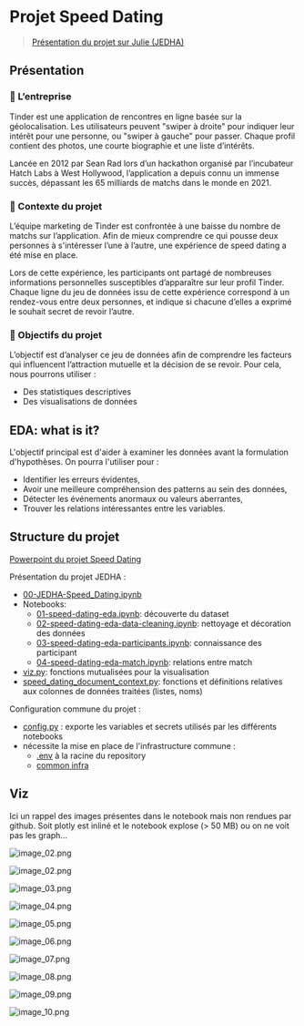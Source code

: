 # Projet Speed Dating

> [Présentation du projet sur Julie (JEDHA)](https://app.jedha.co/course/project-speed-dating-ft/speed-dating-ft)

## Présentation
### 📇 L’entreprise
Tinder est une application de rencontres en ligne basée sur la géolocalisation. Les utilisateurs peuvent "swiper à droite" pour indiquer leur intérêt pour une personne, ou "swiper à gauche" pour passer. Chaque profil contient des photos, une courte biographie et une liste d’intérêts.

Lancée en 2012 par Sean Rad lors d’un hackathon organisé par l’incubateur Hatch Labs à West Hollywood, l’application a depuis connu un immense succès, dépassant les 65 milliards de matchs dans le monde en 2021.

### 🚧 Contexte du projet  
L’équipe marketing de Tinder est confrontée à une baisse du nombre de matchs sur l’application. Afin de mieux comprendre ce qui pousse deux personnes à s'intéresser l’une à l’autre, une expérience de speed dating a été mise en place.

Lors de cette expérience, les participants ont partagé de nombreuses informations personnelles susceptibles d’apparaître sur leur profil Tinder. Chaque ligne du jeu de données issu de cette expérience correspond à un rendez-vous entre deux personnes, et indique si chacune d’elles a exprimé le souhait secret de revoir l’autre.

### 🎯 Objectifs du projet  
L’objectif est d’analyser ce jeu de données afin de comprendre les facteurs qui influencent l’attraction mutuelle et la décision de se revoir. Pour cela, nous pourrons utiliser :

- Des statistiques descriptives  
- Des visualisations de données

## EDA: what is it?
L'objectif principal est d'aider à examiner les données avant la formulation d'hypothèses. On pourra l'utiliser pour :
- Identifier les erreurs évidentes,
- Avoir une meilleure compréhension des patterns au sein des données,
- Détecter les événements anormaux ou valeurs aberrantes,
- Trouver les relations intéressantes entre les variables.

## Structure du projet

[Powerpoint du projet Speed Dating](https://1drv.ms/p/c/e238927bf76c9315/ERBHWGXph1JBrvi4y4bz_ksBxttHPQRADFtPrZmUebKepg?e=iuYrZl)

Présentation du projet JEDHA&nbsp;:
- [00-JEDHA-Speed_Dating.ipynb](00-JEDHA-Speed_Dating.ipynb)
- Notebooks:
  - [01-speed-dating-eda.ipynb](01-speed-dating-eda.ipynb): découverte du dataset
  - [02-speed-dating-eda-data-cleaning.ipynb](02-speed-dating-eda-data-cleaning.ipynb): nettoyage et décoration des données
  - [03-speed-dating-eda-participants.ipynb](03-speed-dating-eda-participants.ipynb): connaissance des participant
  - [04-speed-dating-eda-match.ipynb](04-speed-dating-eda-match.ipynb): relations entre match
- [viz.py](viz.py): fonctions mutualisées pour la visualisation
- [speed_dating_document_context.py](speed_dating_document_context.py): fonctions et définitions relatives aux colonnes de données traitées (listes, noms)

Configuration commune du projet&nbsp;:
- [config.py](config.py)&nbsp;: exporte les variables et secrets utilisés par les différents notebooks
- nécessite la mise en place de l'infrastructure commune&nbsp;:
  - [.env](../../.env.sample) à la racine du repository
  - [common infra](../../common/README.md)

## Viz

Ici un rappel des images présentes dans le notebook mais non rendues par github. Soit plotly est inliné et le notebook explose (> 50 MB) ou on ne voit pas les graph...

![image_02.png](assets/image_01.png)

![image_02.png](assets/image_02.png)

![image_03.png](assets/image_03.png)

![image_04.png](assets/image_04.png)

![image_05.png](assets/image_05.png)

![image_06.png](assets/image_06.png)

![image_07.png](assets/image_07.png)

![image_08.png](assets/image_08.png)

![image_09.png](assets/image_09.png)

![image_10.png](assets/image_10.png)
